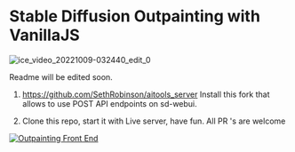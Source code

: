 # Stable Diffusion Outpainting with VanillaJS

![ice_video_20221009-032440_edit_0](https://user-images.githubusercontent.com/35695543/194732095-1706e2b5-53e4-4638-bb19-169fd8e515c6.gif)


Readme will be edited soon. 

1) https://github.com/SethRobinson/aitools_server Install this fork that allows to use POST API endpoints on sd-webui.

2) Clone this repo, start it with Live server, have fun. All PR 's are welcome



[![Outpainting Front End ](http://img.youtube.com/vi/28UTSLzAxD4/0.jpg)](http://www.youtube.com/watch?v=28UTSLzAxD4 "Outpainting Front End ")
